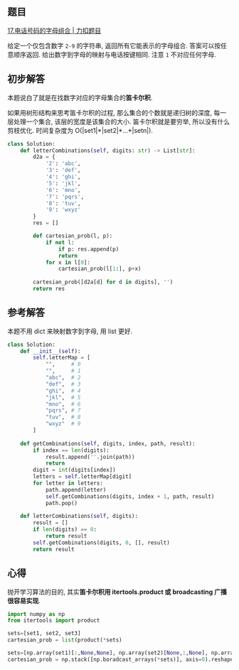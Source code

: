 ## 题目
[17.电话号码的字母组合 | 力扣题目](https://leetcode.cn/problems/letter-combinations-of-a-phone-number/description/)

给定一个仅包含数字 `2-9` 的字符串, 返回所有它能表示的字母组合. 答案可以按任意顺序返回.
给出数字到字母的映射与电话按键相同. 注意 `1` 不对应任何字母.

## 初步解答
本题说白了就是在找数字对应的字母集合的**笛卡尔积**.

如果用树形结构来思考笛卡尔积的过程, 那么集合的个数就是递归树的深度, 每一层处理一个集合, 该层的宽度是该集合的大小. 笛卡尔积就是要穷举, 所以没有什么剪枝优化. 时间复杂度为 O(|set1|\*|set2|\*...\*|setn|).
```python
class Solution:
    def letterCombinations(self, digits: str) -> List[str]:
        d2a = {
            '2': 'abc',
            '3': 'def',
            '4': 'ghi',
            '5': 'jkl',
            '6': 'mno',
            '7': 'pqrs',
            '8': 'tuv',
            '9': 'wxyz'
        }
        res = []

        def cartesian_prob(l, p):
            if not l:
                if p: res.append(p)
                return
            for x in l[0]:
                cartesian_prob(l[1:], p+x)
        
        cartesian_prob([d2a[d] for d in digits], '')
        return res
```

## 参考解答
本题不用 dict 来映射数字到字母, 用 list 更好.
```python
class Solution:
    def __init__(self):
        self.letterMap = [
            "",     # 0
            "",     # 1
            "abc",  # 2
            "def",  # 3
            "ghi",  # 4
            "jkl",  # 5
            "mno",  # 6
            "pqrs", # 7
            "tuv",  # 8
            "wxyz"  # 9
        ]
    
    def getCombinations(self, digits, index, path, result):
        if index == len(digits):
            result.append(''.join(path))
            return
        digit = int(digits[index])
        letters = self.letterMap[digit]
        for letter in letters:
            path.append(letter)
            self.getCombinations(digits, index + 1, path, result)
            path.pop()
    
    def letterCombinations(self, digits):
        result = []
        if len(digits) == 0:
            return result
        self.getCombinations(digits, 0, [], result)
        return result
```


## 心得
抛开学习算法的目的, 其实**笛卡尔积用 itertools.product 或 broadcasting 广播很容易实现**.
```python
import numpy as np
from itertools import product

sets=[set1, set2, set3]
cartesian_prob = list(product(*sets)

sets=[np.array(set1)[:,None,None], np.array(set2)[None,:,None], np.array(set3)[None,None,:]]
cartesian_prob = np.stack([np.boradcast_arrays(*sets)], axis=0).reshape(-1,3)
```